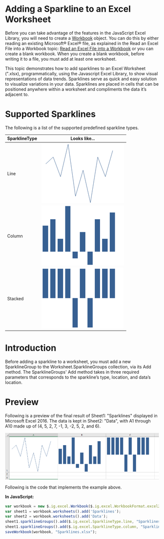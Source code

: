 ﻿<!--
|metadata|
{
    "fileName": "javaScript-excel-library-adding-a-sparkline-to-an-excel-worksheet",
    "controlName": ["igExcel"],
    "tags": ["Sparklines"],
}
|metadata|
-->

# Adding a Sparkline to an Excel Worksheet

Before you can take advantage of the features in the JavaScript Excel Library, you will need to create a [Workbook](%%jQueryApiUrl%%/ig.excel.Workbook "Link to the Web API Reference Guide to the Workbook member.") object. You can do this by either reading an existing Microsoft® Excel® file, as explained in the Read an Excel File into a Workbook topic: [Read an Excel File into a Workbook](JavaScript-Excel-Library-Read-an-Excel-2007-XLSX-File-Into-a-Workbook.html "Explains how to read and excel file into a workbook.") or you can create a blank workbook. When you create a blank workbook, before writing it to a file, you must add at least one worksheet.

This topic demonstrates how to add sparklines to an Excel Worksheet (".xlsx), programmatically, using the Javascript Excel Library, to show visual representations of data trends. Sparklines serve as quick and easy solution to visualize variations in your data. Sparklines are placed in cells that can be positioned anywhere within a worksheet and compliments the data it’s adjacent to.

# Supported Sparklines

The following is a list of the supported predefined sparkline types.

| SparklineType | Looks like...                                         |
|---------------|-------------------------------------------------------|
|Line           | ![Line](./images/ExcelChart_Sparkline_Line.png)       |
|Column         | ![Column](./images/ExcelChart_Sparkline_Column.png)   |
|Stacked        | ![Stacked](./images/ExcelChart_Sparkline_Stacked.png) |


# Introduction

Before adding a sparkline to a worksheet, you must add a new SparklineGroup to the Worksheet.SparklineGroups collection, via its Add method. The SparklineGroups' Add method takes in three required parameters that corresponds to the sparkline’s type, location, and data’s location.

# Preview

Following is a preview of the final result of Sheet1: "Sparklines" displayed in Microsoft Excel 2016. The data is kept in Sheet2: "Data", with A1 through A10 made up of (4, 5, 2, 7, -1, 3, -2, 5, 2, and 6).

![Sparklines](./images/ExcelChart_Sparklines.png)

Following is the code that implements the example above.

**In JavaScript:**

```js
var workbook = new $.ig.excel.Workbook($.ig.excel.WorkbookFormat.excel2007);
var sheet1 = workbook.worksheets().add('Sparklines');
var sheet2 = workbook.worksheets().add('Data');
sheet1.sparklineGroups().add($.ig.excel.SparklineType.line, "Sparklines!A1:A1", "Data!A2:A11"); 
sheet1.sparklineGroups().add($.ig.excel.SparklineType.column, "Sparklines!B1:B1", "Data!A2:A11"); 
saveWorkbook(workbook, "Sparklines.xlsx");
```